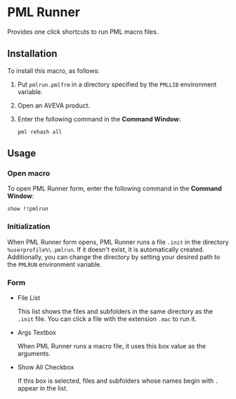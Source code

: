 # PML Runner

Provides one click shortcuts to run PML macro files.

## Installation

To install this macro, as follows:

1. Put `pmlrun.pmlfrm` in a directory specified by the `PMLLIB` environment variable.

2. Open an AVEVA product.

3. Enter the following command in the **Command Window**:

   ```pml
   pml rehash all
   ```

## Usage

### Open macro

To open PML Runner form, enter the following command in the **Command Window**:

```pml
show !!pmlrun
```

### Initialization

When PML Runner form opens, PML Runner runs a file `.init` in the directory `%userprofile%\.pmlrun`. If it doesn't exist, it is automatically created. Additionally, you can change the directory by setting your desired path to the `PMLRUN` environment variable.

### Form

- File List

  This list shows the files and subfolders in the same directory as the `.init` file. You can click a file with the extension `.mac` to run it.

- Args Textbox

  When PML Runner runs a macro file, it uses this box value as the arguments.

- Show All Checkbox

  If this box is selected, files and subfolders whose names begin with `.` appear in the list.
